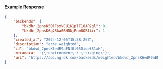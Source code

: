 <!-- Code generated for API Clients. DO NOT EDIT. -->

#### Example Response

```json
{
	"backends": {
		"bkdhr_2pnsK50PFsxVCU1N1plF18AR2ql": 0,
		"bkdhr_2pnsK6g28Aa0BHDNjPnm8OBlAir": 1
	},
	"created_at": "2024-12-05T15:38:26Z",
	"description": "acme weighted",
	"id": "bkdwd_2pnsK6edR9aENf0l05OiqekS1xH",
	"metadata": "{\"environment\": \"staging\"}",
	"uri": "https://api.ngrok.com/backends/weighted/bkdwd_2pnsK6edR9aENf0l05OiqekS1xH"
}
```
